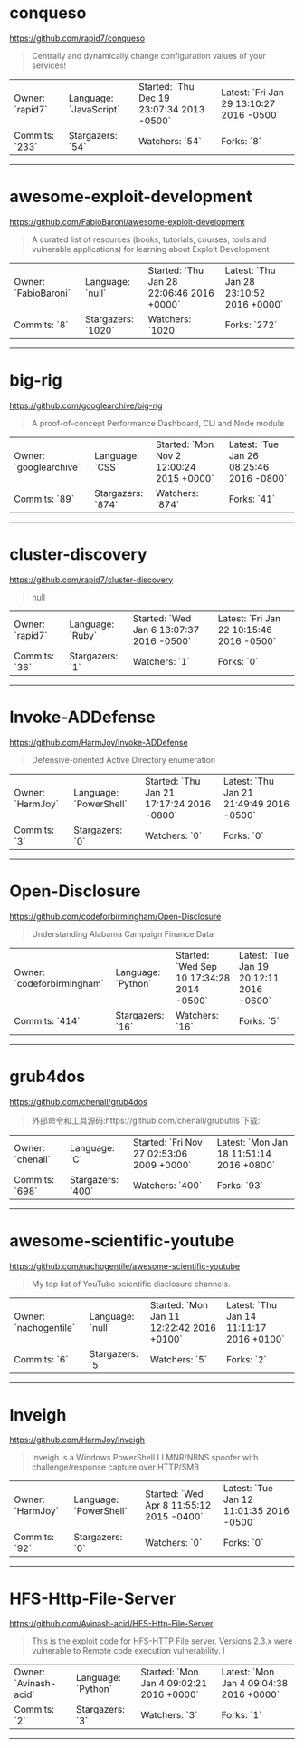 # conqueso

https://github.com/rapid7/conqueso
<blockquote>
Centrally and dynamically change configuration values of your services!
</blockquote>

<table>
<tr><td>Owner: `rapid7`</td>
    <td>Language: `JavaScript`</td>
    <td>Started: `Thu Dec 19 23:07:34 2013 -0500`</td>
    <td>Latest: `Fri Jan 29 13:10:27 2016 -0500`</td></tr>
<tr><td>Commits: `233`</td>
    <td>Stargazers: `54`</td>
    <td>Watchers: `54`</td>
    <td>Forks: `8`</td></tr>
</table>

---

# awesome-exploit-development

https://github.com/FabioBaroni/awesome-exploit-development
<blockquote>
A curated list of resources (books, tutorials, courses, tools and vulnerable applications) for learning about Exploit Development
</blockquote>

<table>
<tr><td>Owner: `FabioBaroni`</td>
    <td>Language: `null`</td>
    <td>Started: `Thu Jan 28 22:06:46 2016 +0000`</td>
    <td>Latest: `Thu Jan 28 23:10:52 2016 +0000`</td></tr>
<tr><td>Commits: `8`</td>
    <td>Stargazers: `1020`</td>
    <td>Watchers: `1020`</td>
    <td>Forks: `272`</td></tr>
</table>

---

# big-rig

https://github.com/googlearchive/big-rig
<blockquote>
A proof-of-concept Performance Dashboard, CLI and Node module
</blockquote>

<table>
<tr><td>Owner: `googlearchive`</td>
    <td>Language: `CSS`</td>
    <td>Started: `Mon Nov 2 12:00:24 2015 +0000`</td>
    <td>Latest: `Tue Jan 26 08:25:46 2016 -0800`</td></tr>
<tr><td>Commits: `89`</td>
    <td>Stargazers: `874`</td>
    <td>Watchers: `874`</td>
    <td>Forks: `41`</td></tr>
</table>

---

# cluster-discovery

https://github.com/rapid7/cluster-discovery
<blockquote>
null
</blockquote>

<table>
<tr><td>Owner: `rapid7`</td>
    <td>Language: `Ruby`</td>
    <td>Started: `Wed Jan 6 13:07:37 2016 -0500`</td>
    <td>Latest: `Fri Jan 22 10:15:46 2016 -0500`</td></tr>
<tr><td>Commits: `36`</td>
    <td>Stargazers: `1`</td>
    <td>Watchers: `1`</td>
    <td>Forks: `0`</td></tr>
</table>

---

# Invoke-ADDefense

https://github.com/HarmJoy/Invoke-ADDefense
<blockquote>
Defensive-oriented Active Directory enumeration
</blockquote>

<table>
<tr><td>Owner: `HarmJoy`</td>
    <td>Language: `PowerShell`</td>
    <td>Started: `Thu Jan 21 17:17:24 2016 -0800`</td>
    <td>Latest: `Thu Jan 21 21:49:49 2016 -0500`</td></tr>
<tr><td>Commits: `3`</td>
    <td>Stargazers: `0`</td>
    <td>Watchers: `0`</td>
    <td>Forks: `0`</td></tr>
</table>

---

# Open-Disclosure

https://github.com/codeforbirmingham/Open-Disclosure
<blockquote>
Understanding Alabama Campaign Finance Data
</blockquote>

<table>
<tr><td>Owner: `codeforbirmingham`</td>
    <td>Language: `Python`</td>
    <td>Started: `Wed Sep 10 17:34:28 2014 -0500`</td>
    <td>Latest: `Tue Jan 19 20:12:11 2016 -0600`</td></tr>
<tr><td>Commits: `414`</td>
    <td>Stargazers: `16`</td>
    <td>Watchers: `16`</td>
    <td>Forks: `5`</td></tr>
</table>

---

# grub4dos

https://github.com/chenall/grub4dos
<blockquote>
外部命令和工具源码:https://github.com/chenall/grubutils 下载:
</blockquote>

<table>
<tr><td>Owner: `chenall`</td>
    <td>Language: `C`</td>
    <td>Started: `Fri Nov 27 02:53:06 2009 +0000`</td>
    <td>Latest: `Mon Jan 18 11:51:14 2016 +0800`</td></tr>
<tr><td>Commits: `698`</td>
    <td>Stargazers: `400`</td>
    <td>Watchers: `400`</td>
    <td>Forks: `93`</td></tr>
</table>

---

# awesome-scientific-youtube

https://github.com/nachogentile/awesome-scientific-youtube
<blockquote>
My top list of YouTube scientific disclosure channels.
</blockquote>

<table>
<tr><td>Owner: `nachogentile`</td>
    <td>Language: `null`</td>
    <td>Started: `Mon Jan 11 12:22:42 2016 +0100`</td>
    <td>Latest: `Thu Jan 14 11:11:17 2016 +0100`</td></tr>
<tr><td>Commits: `6`</td>
    <td>Stargazers: `5`</td>
    <td>Watchers: `5`</td>
    <td>Forks: `2`</td></tr>
</table>

---

# Inveigh

https://github.com/HarmJoy/Inveigh
<blockquote>
Inveigh is a Windows PowerShell LLMNR/NBNS spoofer with challenge/response capture over HTTP/SMB
</blockquote>

<table>
<tr><td>Owner: `HarmJoy`</td>
    <td>Language: `PowerShell`</td>
    <td>Started: `Wed Apr 8 11:55:12 2015 -0400`</td>
    <td>Latest: `Tue Jan 12 11:01:35 2016 -0500`</td></tr>
<tr><td>Commits: `92`</td>
    <td>Stargazers: `0`</td>
    <td>Watchers: `0`</td>
    <td>Forks: `0`</td></tr>
</table>

---

# HFS-Http-File-Server

https://github.com/Avinash-acid/HFS-Http-File-Server
<blockquote>
This is the exploit code for HFS-HTTP File server. Versions 2.3.x were vulnerable to Remote code execution vulnerability. I
</blockquote>

<table>
<tr><td>Owner: `Avinash-acid`</td>
    <td>Language: `Python`</td>
    <td>Started: `Mon Jan 4 09:02:21 2016 +0000`</td>
    <td>Latest: `Mon Jan 4 09:04:38 2016 +0000`</td></tr>
<tr><td>Commits: `2`</td>
    <td>Stargazers: `3`</td>
    <td>Watchers: `3`</td>
    <td>Forks: `1`</td></tr>
</table>

---

